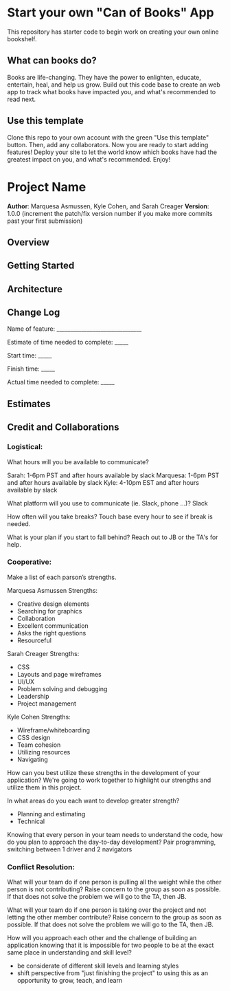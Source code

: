 # Start your own "Can of Books" App

This repository has starter code to begin work on creating your own online bookshelf.

## What can books do?

Books are life-changing. They have the power to enlighten, educate, entertain, heal, and help us grow. Build out this code base to create an web app to track what books have impacted you, and what's recommended to read next.

## Use this template

Clone this repo to your own account with the green "Use this template" button. Then, add any collaborators. Now you are ready to start adding features! Deploy your site to let the world know which books have had the greatest impact on you, and what's recommended. Enjoy!

# Project Name

**Author**: Marquesa Asmussen, Kyle Cohen, and Sarah Creager
**Version**: 1.0.0 (increment the patch/fix version number if you make more commits past your first submission)

## Overview
<!-- Provide a high level overview of what this application is and why you are building it, beyond the fact that it's an assignment for this class. (i.e. What's your problem domain?) -->

## Getting Started
<!-- What are the steps that a user must take in order to build this app on their own machine and get it running? -->

## Architecture
<!-- Provide a detailed description of the application design. What technologies (languages, libraries, etc) you're using, and any other relevant design information. -->

## Change Log
<!-- Use this area to document the iterative changes made to your application as each feature is successfully implemented. Use time stamps. Here's an example:

01-01-2001 4:59pm - Application now has a fully-functional express server, with a GET route for the location resource. -->

Name of feature: _______________________________

Estimate of time needed to complete: _____

Start time: _____

Finish time: _____

Actual time needed to complete: _____

## Estimates
<!-- See below -->

## Credit and Collaborations
<!-- Give credit (and a link) to other people or resources that helped you build this application. -->

### Logistical:

What hours will you be available to communicate?

Sarah: 1-6pm PST and after hours available by slack
Marquesa: 1-6pm PST and after hours available by slack
Kyle: 4-10pm EST and after hours available by slack

What platform will you use to communicate (ie. Slack, phone …)?
Slack

How often will you take breaks?
Touch base every hour to see if break is needed.

What is your plan if you start to fall behind?
Reach out to JB or the TA's for help.

### Cooperative:

Make a list of each parson’s strengths.

Marquesa Asmussen Strengths:

* Creative design elements
* Searching for graphics
* Collaboration
* Excellent communication
* Asks the right questions
* Resourceful

Sarah Creager Strengths:

* CSS
* Layouts and page wireframes
* UI/UX
* Problem solving and debugging
* Leadership
* Project management

Kyle Cohen Strengths: 

* Wireframe/whiteboarding
* CSS design
* Team cohesion
* Utilizing resources
* Navigating

How can you best utilize these strengths in the development of your application?
We're going to work together to highlight our strengths and utilize them in this project.

In what areas do you each want to develop greater strength?

* Planning and estimating
* Technical

Knowing that every person in your team needs to understand the code, how do you plan to approach the day-to-day development?
Pair programming, switching between 1 driver and 2 navigators

### Conflict Resolution:

What will your team do if one person is pulling all the weight while the other person is not contributing?
Raise concern to the group as soon as possible. If that does not solve the problem we will go to the TA, then JB.

What will your team do if one person is taking over the project and not letting the other member contribute?
Raise concern to the group as soon as possible. If that does not solve the problem we will go to the TA, then JB.

How will you approach each other and the challenge of building an application knowing that it is impossible for two people to be at the exact same place in understanding and skill level?

* be considerate of different skill levels and learning styles
* shift perspective from "just finishing the project" to using this as an opportunity to grow, teach, and learn